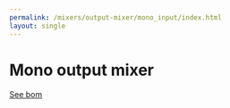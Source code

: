 ```yaml
---
permalink: /mixers/output-mixer/mono_input/index.html
layout: single
---
```


# Mono output mixer

[See bom](bom/ibom.html)
